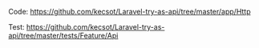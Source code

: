 Code:
https://github.com/kecsot/Laravel-try-as-api/tree/master/app/Http

Test:
https://github.com/kecsot/Laravel-try-as-api/tree/master/tests/Feature/Api
